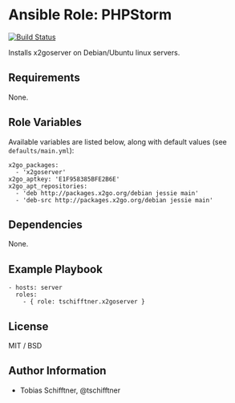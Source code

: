 # Ansible Role: PHPStorm

[![Build Status](https://travis-ci.org/tschifftner/ansible-role-x2goserver.svg)](https://travis-ci.org/tschifftner/ansible-role-x2goserver)

Installs x2goserver on Debian/Ubuntu linux servers.

## Requirements

None.

## Role Variables

Available variables are listed below, along with default values (see `defaults/main.yml`):

    x2go_packages:
      - 'x2goserver'
    x2go_aptkey: 'E1F958385BFE2B6E'
    x2go_apt_repositories:
      - 'deb http://packages.x2go.org/debian jessie main'
      - 'deb-src http://packages.x2go.org/debian jessie main'

## Dependencies

None.

## Example Playbook

    - hosts: server
      roles:
        - { role: tschifftner.x2goserver }

## License

MIT / BSD

## Author Information

 - Tobias Schifftner, @tschifftner